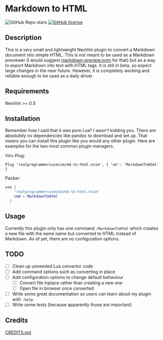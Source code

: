 # Markdown to HTML

![GitHub Repo stars](https://img.shields.io/github/stars/realprogrammersusevim/md-to-html.nvim?style=for-the-badge)
[![GitHub license](https://img.shields.io/github/license/realprogrammersusevim/md-to-html.nvim?style=for-the-badge)](https://github.com/realprogrammersusevim/md-to-html.nvim/blob/main/LICENSE)

## Description

This is a very small and lightweight NeoVim plugin to convert a Markdown document into simple HTML. This is not meant to be used as a Markdown previewer (I would suggest [markdown-preview.nvim](https://github.com/iamcco/markdown-preview.nvim) for that) but  as a way to export Markdown into text with HTML tags. It is still in beta, so expect large changes in the near future. However, it is completely working and reliable enough to be used as a daily driver.

## Requirements

NeoVim >= 0.5

## Installation

Remember how I said that it was pure Lua? I wasn't kidding you. There are absolutely no dependencies like pandoc to download and set up. That means you can install this plugin like you would any other plugin. Here are examples for the two most common plugin managers.

Vim-Plug:

```vim
Plug 'realprogrammersusevim/md-to-html.nvim', { 'on': 'MarkdownToHtml' }
```

Packer:

```lua
use {
    "realprogrammersusevim/md-to-html.nvim"
    cmd = MarkdownToHtml
  }
```

## Usage

Currently this plugin only has one command `:MarkdownToHtml` which creates a new file with the same name but converted to HTML instead of Markdown. As of yet, there are no configuration options.

## TODO

- [ ] Clean up unneeded Lua convertor code
- [ ] Add command options such as converting in place
- [ ] Add configuration options to change default behaviour
  - [ ] Convert file inplace rather than creating a new one
  - [ ] Open file in browser once converted
- [ ] Write some great documentation so users can learn about my plugin with `:help`
- [ ] Write some tests (because apparently those are important)

## Credits

[CREDITS.md](https://github.com/realprogrammersusevim/md-to-html.nvim/blob/main/CREDITS.md)
